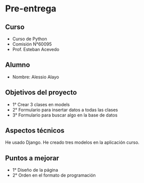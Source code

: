# Pre-entrega 

## Curso 

- Curso de Python
- Comisión N°60095 
- Prof. Esteban Acevedo

## Alumno

- Nombre: Alessio Alayo

## Objetivos del proyecto

- 1° Crear 3 clases en models
- 2° Formulario para insertar datos a todas las clases
- 3° Formulario para buscar algo en la base de datos


## Aspectos técnicos

He usado Django. He creado tres modelos en la aplicación curso.

## Puntos a mejorar

- 1° Diseño de la página
- 2° Orden en el formato de programación
